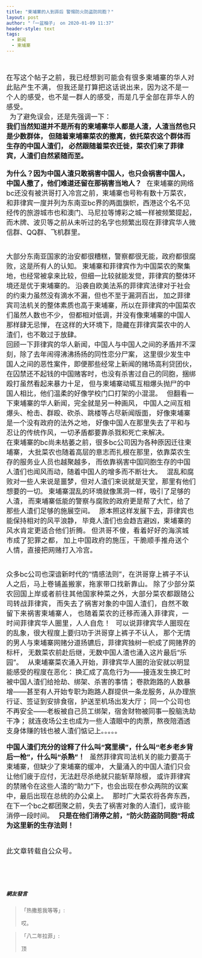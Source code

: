 ```yaml
---
title: "柬埔寨的人到菲后 警惕防火防盗防同胞？"
layout: post
author: "「一盆柚子」 on 2020-01-09 11:37"
header-style: text
tags:
  - 新闻
  - 柬埔寨
---
```


<input type="hidden" value="菲乐园提供">
<br>
<br>
<span style="font-size: 18px; margin: 0px; padding: 0px; max-width: 100%; letter-spacing: 0.544px; box-sizing: border-box !important; overflow-wrap: break-word !important;">在写这个帖子之前，我已经想到可能会有很多柬埔寨的华人对此贴产生不满，</span>
<span style="font-size: 18px; margin: 0px; padding: 0px; max-width: 100%; letter-spacing: 0.544px; box-sizing: border-box !important; overflow-wrap: break-word !important;">但我还是打算把这话说出来，因为这不是一个人的感受，也不是一群人的感受，而是几乎全部在菲华人的感受。<br style="margin: 0px; padding: 0px; max-width: 100%; box-sizing: border-box !important; word-wrap: break-word !important;"></span>
<span style="font-size: 18px;">&nbsp;</span>
<span style="font-size: 18px;">为了避免误会，还是先强调一下：</span>
<span style="font-size: 18px;"><strong style="margin: 0px; padding: 0px; max-width: 100%; box-sizing: border-box !important; word-wrap: break-word !important;"><br></strong></span>
<span style="font-size: 18px;"><strong style="margin: 0px; padding: 0px; max-width: 100%; box-sizing: border-box !important; word-wrap: break-word !important;">我们当然知道并不是所有的柬埔寨华人都是人渣，人渣当然也只是少数群体，</strong></span>
<span style="font-size: 18px;"><strong style="margin: 0px; padding: 0px; max-width: 100%; box-sizing: border-box !important; word-wrap: break-word !important;">但随着柬埔寨菜农的撤离，依托菜农这个群体而生存的中国人渣们，</strong></span>
<span style="font-size: 18px;"><strong style="margin: 0px; padding: 0px; max-width: 100%; box-sizing: border-box !important; word-wrap: break-word !important;">必然跟随着菜农迁徙，菜农们来了菲律宾，人渣们自然紧随而至。</strong></span>
<span style="font-size: 18px;"><strong style="margin: 0px; padding: 0px; max-width: 100%; box-sizing: border-box !important; word-wrap: break-word !important;"><br></strong></span>
<span style="font-size: 18px;"><strong style="margin: 0px; padding: 0px; max-width: 100%; box-sizing: border-box !important; word-wrap: break-word !important;"><br></strong></span>
<span style="font-size: 18px;"><strong style="margin: 0px; padding: 0px; max-width: 100%; box-sizing: border-box !important; word-wrap: break-word !important;"></strong></span>
<span style="font-size: 18px;"><strong style="margin: 0px; padding: 0px; max-width: 100%; box-sizing: border-box !important; word-wrap: break-word !important;">为什么？</strong><strong style="margin: 0px; padding: 0px; max-width: 100%; box-sizing: border-box !important; word-wrap: break-word !important;">因为中国人渣只敢祸害中国人，也只会祸害中国人，</strong></span>
<span style="font-size: 18px;"><strong style="margin: 0px; padding: 0px; max-width: 100%; box-sizing: border-box !important; word-wrap: break-word !important;">中国人撤了，他们难道还留在那祸害当地人？</strong></span>
<span style="font-size: 18px;">&nbsp;</span>
<span style="font-size: 18px;">在柬埔寨的网络bc还没有被洪哥打入冷宫之前，柬埔寨也号称有数十万菜农，</span>
<span style="font-size: 18px;">和菲律宾一度并列为东南亚bc界的两面旗帜，西港这个名不见经传的旅游城市也和澳门、马尼拉等博彩之城一样被频繁提起，</span>
<span style="font-size: 18px;">而木牌、波贝等之前从未听过的名字也频繁出现在菲律宾华人微信群、QQ群、飞机群里。</span>
<span style="font-size: 18px;"><strong style="margin: 0px; padding: 0px; max-width: 100%; box-sizing: border-box !important; word-wrap: break-word !important;"><br></strong></span>
<span style="font-size: 18px;"><strong style="margin: 0px; padding: 0px; max-width: 100%; box-sizing: border-box !important; word-wrap: break-word !important;"><br></strong></span>
<br>
<span style="font-size: 18px;">大部分东南亚国家的治安都很糟糕，警察都很无能，政府都很腐败，这是所有人的认知。</span>
<span style="font-size: 18px;">柬埔寨和菲律宾作为中国菜农的聚集地，也经常被拿来比较，但细一比较就能发觉，菲律宾的整体环境还是优于柬埔寨的。</span>
<span style="font-size: 18px;">沿袭自欧美法系的菲律宾法律对于社会的约束力虽然没有滴水不漏，但也不至于漏洞百出，</span>
<span style="font-size: 18px;">加之菲律宾司法机关的整体素质也高于柬埔寨，所以在菲律宾的中国菜农们虽然人数也不少，</span>
<span style="font-size: 18px;">但都相对低调，并没有像柬埔寨的中国人那样肆无忌惮，</span>
<span style="font-size: 18px;">在这样的大环境下，隐藏在菲律宾菜农中的人渣们，也不敢过于放肆。</span>
<br style="margin: 0px; padding: 0px; max-width: 100%; box-sizing: border-box !important; word-wrap: break-word !important;">
<span style="font-size: 18px;">回顾一下菲律宾的华人新闻，中国人与中国人之间的矛盾并不深刻，除了去年闹得沸沸扬扬的同性恋分尸案，</span>
<span style="font-size: 18px;">这里很少发生中国人之间的恶性案件，即便那些经常上新闻的赌场高利贷团伙，</span>
<span style="font-size: 18px;">在囚禁还不起钱的中国赌客时，也没有杀害过自己的同胞，捆绑殴打虽然看起来暴力十足，</span>
<span style="font-size: 18px;">但与柬埔寨动辄互相爆头抛尸的中国人相比，他们温柔的好像学校门口打架的小混混。</span>
<span style="font-size: 18px;">&nbsp;</span>
<span style="font-size: 18px;">但翻看一下柬埔寨的华人新闻，完全就是另一种画风，</span>
<span style="font-size: 18px;">中国人之间互相爆头、枪击、群殴、砍杀、跳楼等占尽新闻版面，</span>
<span style="font-size: 18px;">好像柬埔寨是一个没有政府的法外之地，</span>
<span style="font-size: 18px;">好像中国人在那里失去了平和与忍让的传统作风，一切矛盾都要靠杀戮和死亡来解决。</span>
<br>
<span style="font-size: 18px;">在柬埔寨的bc尚未枯萎之前，很多bc公司因为各种原因迁往柬埔寨，</span>
<span style="font-size: 18px;">大批菜农也随着高层的意志而扎根在那里，依靠菜农生存的服务业人员也越聚越多，</span>
<span style="font-size: 18px;">而依靠祸害中国同胞生存的中国人渣们也闻风而动，随着中国人的增多而不断壮大。</span>
<span style="font-size: 18px;">&nbsp;</span>
<span style="font-size: 18px;">混乱和腐败对一些人来说是噩梦，但对人渣们来说就是天堂，那里有他们想要的一切。</span>
<span style="font-size: 18px;">柬埔寨混乱的环境就像黑洞一样，吸引了足够的人渣，</span>
<span style="font-size: 18px;">而柬埔寨低能的警察与腐败的政府更是帮了大忙，给了那些人渣们足够的施展空间。</span>
<span style="font-size: 18px;">&nbsp;</span>
<span style="font-size: 18px;">原本照这样发展下去，菲律宾也能保持相对的风平浪静，</span>
<span style="font-size: 18px;">毕竟人渣们也会趋吉避凶，<span style="font-size: 18px; letter-spacing: 0.544px;">柬埔寨的风水肯定更适合他们折腾。</span></span>
<span style="letter-spacing: 0.544px; font-size: 18px;">但洪哥不傻，看着好好的海滨城市成了犯罪之都，</span>
<span style="letter-spacing: 0.544px; font-size: 18px;">加上中国政府的施压，干脆顺手推舟送个人情，直接把网赌打入冷宫。</span>
<span style="letter-spacing: 0.544px; font-size: 18px;"><br></span>
<span style="letter-spacing: 0.544px; font-size: 18px;"><br></span>
<br>
<span style="font-size: 18px;">众多bc公司也深谙新时代的“情感法则”，在洪哥穿上裤子不认人之后，<span style="font-size: 18px; letter-spacing: 0.544px;">马上卷铺盖搬家，拖家带口找新靠山。</span></span>
<span style="letter-spacing: 0.544px; font-size: 18px;">除了少部分菜农回国上岸或者前往其他国家种菜之外，大部分菜农都跟随公司转战菲律宾，</span>
<span style="letter-spacing: 0.544px; font-size: 18px;">而失去了祸害对象的中国人渣们，自然不敢留下来祸害柬埔寨人，</span>
<span style="letter-spacing: 0.544px; font-size: 18px;">也随着菜农的迁移而涌入菲律宾，一时间菲律宾华人圈里，人人自危！</span>
<span style="font-size: 18px;">&nbsp;</span>
<span style="font-size: 18px;">可以说菲律宾华人圈现在的乱象，很大程度上要归功于洪哥穿上裤子不认人，</span>
<span style="font-size: 18px;">那个无情的男人与柬埔寨网赌分道扬镳后，菲律宾独树一帜成了网赌界的标杆，</span>
<span style="font-size: 18px;">无数菜农前赴后继，无数中国人渣也涌入这片最后“乐园”。</span>
<span style="font-size: 18px;">&nbsp;</span>
<span style="font-size: 18px;">从柬埔寨菜农涌入开始，菲律宾华人圈的治安就以明显能感受的程度在恶化：</span>
<span style="font-size: 18px;">换汇成了高危行为——接连发生换汇时被中国人渣们给抢劫、绑架、杀害的事情；</span>
<span style="font-size: 18px;">卷款跑路的人数暴增——甚至有人开始专职为跑路人群提供一条龙服务，从办理旅行证、签证到安排食宿，护送至机场出发大厅；</span>
<span style="font-size: 18px;">同一个公司也不再安全——老板被自己员工绑架，宿舍财物被同事一股脑洗劫干净；</span>
<span style="font-size: 18px;">就连夜场公主也成为一些人渣眼中的肉票，熬夜陪酒透支身体赚的钱也被人渣们惦记上。。。。。</span>
<br>
<br>
<span style="font-size: 18px;"><strong style="margin: 0px; padding: 0px; max-width: 100%; box-sizing: border-box !important; word-wrap: break-word !important;">中国人渣们充分的诠释了什么叫“窝里横”，什么叫“老乡老乡背后一枪”，什么叫“杀熟”！</strong></span>
<span style="font-size: 18px;">&nbsp;</span>
<span style="font-size: 18px;">虽然菲律宾司法机关的能力要高于柬埔寨，但缺少了柬埔寨的缓冲，</span>
<span style="font-size: 18px;">大量涌入的中国人渣们只会让他们疲于应付，无法赶尽杀绝就只能斩草除根，</span>
<span style="font-size: 18px;">或许菲律宾的禁赌令在这些人渣的“助力”下，也会出现在参众两院的议案中，最后出现在总统的办公桌上。</span>
<span style="font-size: 18px;">&nbsp;</span>
<span style="font-size: 18px;">那时广大菜农将各奔东西，在下一个bc之都团聚之前，失去了祸害对象的人渣们，或许能消停一段时间。</span>
<span style="font-size: 18px;">&nbsp;</span>
<span style="font-size: 18px;"><strong style="margin: 0px; padding: 0px; max-width: 100%; box-sizing: border-box !important; word-wrap: break-word !important;">只是在他们消停之前，“防火防盗防同胞”将成为这里新的生存法则！</strong></span>
<span style="font-size: 18px;"><strong style="margin: 0px; padding: 0px; max-width: 100%; box-sizing: border-box !important; word-wrap: break-word !important;"><br></strong></span>
<span style="font-size: 18px;"><strong style="margin: 0px; padding: 0px; max-width: 100%; box-sizing: border-box !important; word-wrap: break-word !important;"><br></strong></span>
<span style="font-size: 18px;"><strong style="margin: 0px; padding: 0px; max-width: 100%; box-sizing: border-box !important; word-wrap: break-word !important;"><br></strong></span>
<span style="font-size: 18px; letter-spacing: 0.544px;">此文章转载自公众号。<br><br></span>
<strong style="margin: 0px; padding: 0px; max-width: 100%; box-sizing: border-box !important; word-wrap: break-word !important;"><br></strong><br>
&nbsp;
<br>

##### 網友發言 
> 「热撒惹我等等」:
> <p>哎。</p>

> 「八二年拉菲」:
> <p>顶</p>


